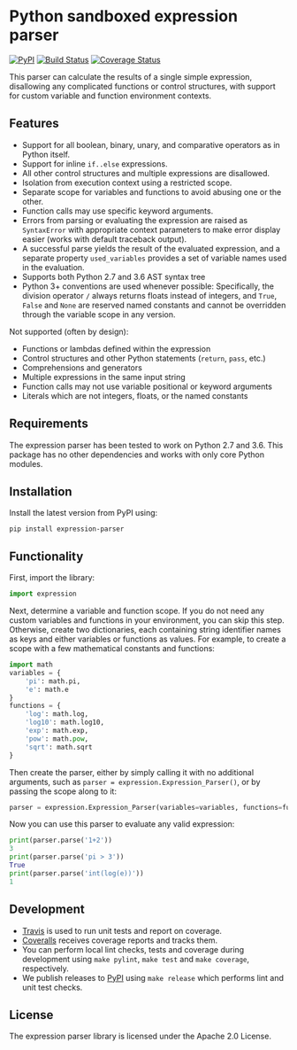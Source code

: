 # Python sandboxed expression parser

[![PyPI](https://img.shields.io/pypi/v/expression-parser.svg)](https://pypi.python.org/pypi/expression-parser)
[![Build 
Status](https://travis-ci.org/lhelwerd/expression-parser.svg?branch=master)](https://travis-ci.org/lhelwerd/expression-parser)
[![Coverage 
Status](https://coveralls.io/repos/github/lhelwerd/expression-parser/badge.svg?branch=master)](https://coveralls.io/github/lhelwerd/expression-parser?branch=master)

This parser can calculate the results of a single simple expression,
disallowing any complicated functions or control structures, with support for
custom variable and function environment contexts.

## Features

- Support for all boolean, binary, unary, and comparative operators as in 
  Python itself.
- Support for inline `if..else` expressions.
- All other control structures and multiple expressions are disallowed.
- Isolation from execution context using a restricted scope.
- Separate scope for variables and functions to avoid abusing one or the other.
- Function calls may use specific keyword arguments.
- Errors from parsing or evaluating the expression are raised as `SyntaxError` 
  with appropriate context parameters to make error display easier (works with 
  default traceback output).
- A successful parse yields the result of the evaluated expression, and 
  a separate property `used_variables` provides a set of variable names used in 
  the evaluation.
- Supports both Python 2.7 and 3.6 AST syntax tree
- Python 3+ conventions are used whenever possible: Specifically, the division 
  operator `/` always returns floats instead of integers, and `True`, `False` 
  and `None` are reserved named constants and cannot be overridden through the 
  variable scope in any version.

Not supported (often by design):

- Functions or lambdas defined within the expression
- Control structures and other Python statements (`return`, `pass`, etc.)
- Comprehensions and generators
- Multiple expressions in the same input string
- Function calls may not use variable positional or keyword arguments
- Literals which are not integers, floats, or the named constants

## Requirements

The expression parser has been tested to work on Python 2.7 and 3.6. This 
package has no other dependencies and works with only core Python modules.

## Installation

Install the latest version from PyPI using:

```
pip install expression-parser
```

## Functionality

First, import the library:

```python
import expression
```

Next, determine a variable and function scope. If you do not need any custom
variables and functions in your environment, you can skip this step. Otherwise,
create two dictionaries, each containing string identifier names as keys and
either variables or functions as values. For example, to create a scope with
a few mathematical constants and functions:

```python
import math
variables = {
    'pi': math.pi,
    'e': math.e
}
functions = {
    'log': math.log,
    'log10': math.log10,
    'exp': math.exp,
    'pow': math.pow,
    'sqrt': math.sqrt
}
```

Then create the parser, either by simply calling it with no additional 
arguments, such as `parser = expression.Expression_Parser()`, or by passing the 
scope along to it:

```python
parser = expression.Expression_Parser(variables=variables, functions=functions)
```

Now you can use this parser to evaluate any valid expression:

```python
print(parser.parse('1+2'))
3
print(parser.parse('pi > 3'))
True
print(parser.parse('int(log(e))'))
1
```

## Development

- [Travis](https://travis-ci.org/lhelwerd/expression-parser) is used to run 
  unit tests and report on coverage.
- [Coveralls](https://coveralls.io/github/lhelwerd/expression-parser) receives 
  coverage reports and tracks them.
- You can perform local lint checks, tests and coverage during development 
  using `make pylint`, `make test` and `make coverage`, respectively.
- We publish releases to [PyPI](https://pypi.python.org/pypi/expression-parser) 
  using `make release` which performs lint and unit test checks.

## License

The expression parser library is licensed under the Apache 2.0 License.
